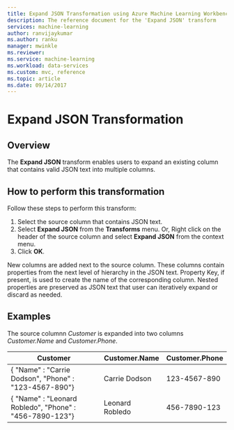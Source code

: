 ```yaml
---
title: Expand JSON Transformation using Azure Machine Learning Workbench
description: The reference document for the 'Expand JSON' transform
services: machine-learning
author: ranvijaykumar
ms.author: ranku
manager: mwinkle
ms.reviewer: 
ms.service: machine-learning
ms.workload: data-services
ms.custom: mvc, reference
ms.topic: article
ms.date: 09/14/2017
---
```


# Expand JSON Transformation

## Overview

The **Expand JSON** transform enables users to expand an existing column that contains valid JSON text into multiple columns.

## How to perform this transformation

Follow these steps to perform this transform:
1. Select the source column that contains JSON text.
2. Select **Expand JSON** from the **Transforms** menu. Or, Right click on the header of the source column and select **Expand JSON** from the context menu. 
3. Click **OK**. 
 
New columns are added next to the source column. These columns contain properties from the next level of hierarchy in the JSON text. Property Key, if present, is used to create the name of the corresponding column. Nested properties are preserved as JSON text that user can iteratively expand or discard as needed.

## Examples

The source columnn *Customer* is expanded into two columns *Customer.Name* and *Customer.Phone*.

| Customer                                                | Customer.Name   | Customer.Phone |
|---------------------------------------------------------|-----------------|----------------|
| { "Name" : "Carrie Dodson", "Phone" : "123-4567-890"}   | Carrie Dodson   | 123-4567-890   |
| { "Name" : "Leonard Robledo", "Phone" : "456-7890-123"} | Leonard Robledo | 456-7890-123   |

